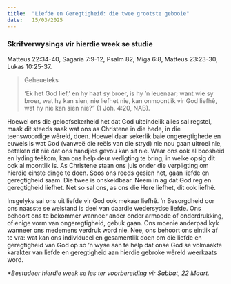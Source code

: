 ```yaml
---
title:  "Liefde en Geregtigheid: die twee grootste gebooie"
date:   15/03/2025
---
```


### Skrifverwysings vir hierdie week se studie

Matteus 22:34-40, Sagaria 7:9-12, Psalm 82, Miga 6:8, Matteus 23:23-30, Lukas 10:25-37.

> <p>Geheueteks</p>
> ‘Ek het God lief,’ en hy haat sy broer, is hy ’n leuenaar; want wie sy broer, wat hy kan sien, nie liefhet nie, kan onmoontlik vir God liefhê, wat hy nie kan sien nie?” (1 Joh. 4:20, NAB).

Hoewel ons die geloofsekerheid het dat God uiteindelik alles sal regstel, maak dit steeds saak wat ons as Christene in die hede, in die teenswoordige wêreld, doen. Hoewel daar sekerlik baie ongeregtighede en euwels is wat God (vanweë die reëls van die stryd) nie nou gaan uitroei nie, beteken dit nie dat ons handjies gevou kan sit nie. Waar ons ook al boosheid en lyding teëkom, kan ons help deur verligting te bring, in welke opsig dit ook al moontlik is. As Christene staan ons juis onder die verpligting om hierdie einste dinge te doen. Soos ons reeds gesien het, gaan liefde en geregtigheid saam. Die twee is onskeidbaar. Neem in ag dat God reg en geregtigheid liefhet. Net so sal ons, as ons die Here liefhet, dit ook liefhê.

Insgelyks sal ons uit liefde vir God ook mekaar liefhê. ’n Besorgdheid oor ons naasste se welstand is deel van daardie wedersydse liefde. Ons behoort ons te bekommer wanneer ander onder armoede of onderdrukking, of enige vorm van ongeregtigheid, gebuk gaan. Ons moenie anderpad kyk wanneer ons medemens verdruk word nie. Nee, ons behoort ons eintlik af te vra: wat kan ons individueel en gesamentlik doen om die liefde en geregtigheid van God op so ’n wyse aan te help dat onse God se volmaakte karakter van liefde en geregtigheid aan hierdie gebroke wêreld weerkaats word.

_*Bestudeer hierdie week se les ter voorbereiding vir Sabbat, 22 Maart._